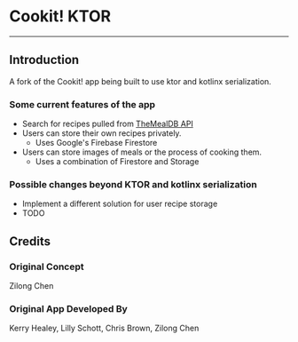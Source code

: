# Cookit! KTOR

---

## Introduction

A fork of the Cookit! app being built to use ktor and kotlinx serialization.

### Some current features of the app

* Search for recipes pulled from [TheMealDB API](https://www.themealdb.com/api.php)
* Users can store their own recipes privately.
  * Uses Google's Firebase Firestore
* Users can store images of meals or the process of cooking them.
  * Uses a combination of Firestore and Storage

### Possible changes beyond KTOR and kotlinx serialization

* Implement a different solution for user recipe storage
* TODO


## Credits

### Original Concept
Zilong Chen

### Original App Developed By
Kerry Healey, Lilly Schott, Chris Brown, Zilong Chen
